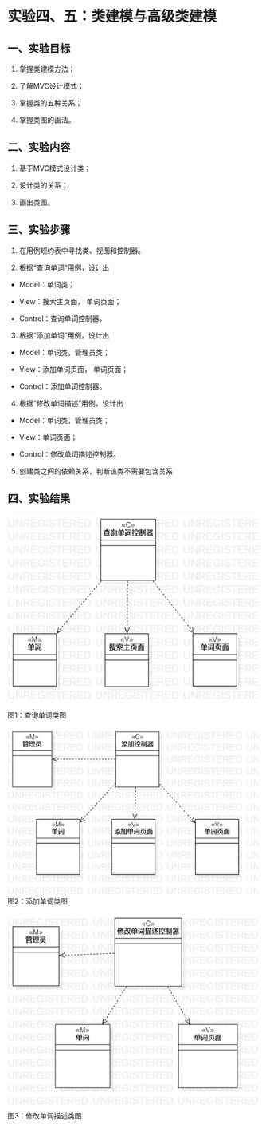 # 实验四、五：类建模与高级类建模

## 一、实验目标

1. 掌握类建模方法；

2. 了解MVC设计模式；

3. 掌握类的五种关系；

4. 掌握类图的画法。

## 二、实验内容

1. 基于MVC模式设计类；

2. 设计类的关系；

3. 画出类图。

## 三、实验步骤

1. 在用例规约表中寻找类、视图和控制器。

2. 根据“查询单词”用例，设计出  

 * Model：单词类；

 * View：搜索主页面， 单词页面；

 * Control：查询单词控制器。  
 
3. 根据“添加单词”用例，设计出  

 * Model：单词类，管理员类；

 * View：添加单词页面， 单词页面；

 * Control：添加单词控制器。  

4. 根据“修改单词描述”用例，设计出  

 * Model：单词类，管理员类；

 * View：单词页面；

 * Control：修改单词描述控制器。  
 
5. 创建类之间的依赖关系，判断该类不需要包含关系  

## 四、实验结果

![查询单词类图](./lab4&5_queryMVC.jpg)  
图1：查询单词类图

![添加单词类图](./lab4&5_addMVC.jpg)  
图2：添加单词类图  

![修改单词描述类图](./lab4&5_updatemessageMVC.jpg)  
图3：修改单词描述类图  
